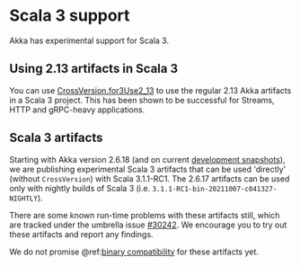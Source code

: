 # Scala 3 support

Akka has experimental support for Scala 3.

## Using 2.13 artifacts in Scala 3

You can use [CrossVersion.for3Use2\_13](https://scala-lang.org/blog/2021/04/08/scala-3-in-sbt.html#using-scala-213-libraries-in-scala-3)
to use the regular 2.13 Akka artifacts in a Scala 3 project. This has been
shown to be successful for Streams, HTTP and gRPC-heavy applications.

## Scala 3 artifacts

Starting with Akka version 2.6.18 (and on current [development snapshots](https://oss.sonatype.org/content/repositories/snapshots/com/typesafe/akka/akka-actor_3/)),
we are publishing experimental Scala 3 artifacts that can be used 'directly'
(without `CrossVersion`) with Scala 3.1.1-RC1. The 2.6.17 artifacts can be used only with nightly builds of Scala 3 (i.e. `3.1.1-RC1-bin-20211007-c041327-NIGHTLY`).

There are some known run-time problems with these artifacts still, which are
tracked under the umbrella issue [#30242](https://github.com/akka/akka/issues/30242).
We encourage you to try out these artifacts and report any findings.

We do not promise @ref:[binary compatibility](../common/binary-compatibility-rules.md) for these artifacts yet.
